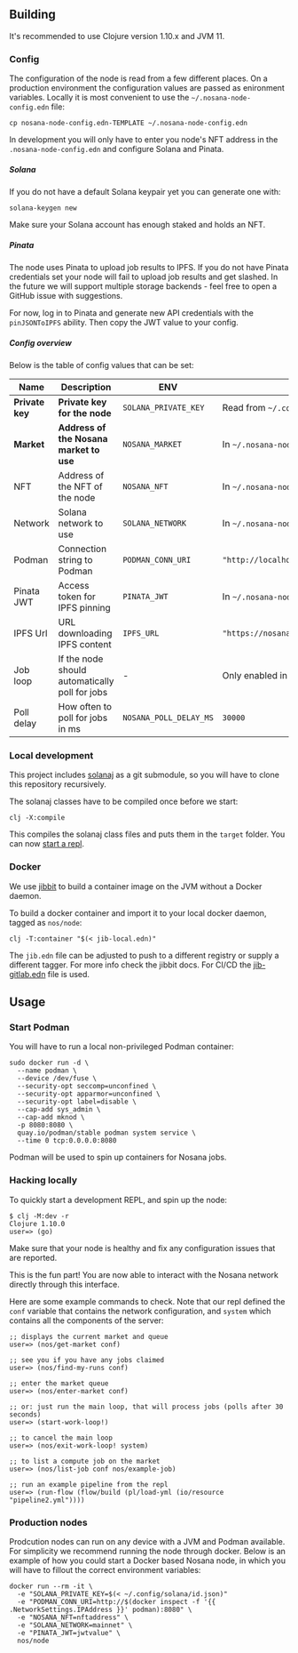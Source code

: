 ## Building

It's recommended to use Clojure version 1.10.x and JVM 11.

### Config

The configuration of the node is read from a few different places. On
a production environment the configuration values are passed as
enironment variables. Locally it is most convenient to use the
`~/.nosana-node-config.edn` file:

```
cp nosana-node-config.edn-TEMPLATE ~/.nosana-node-config.edn
```

In development you will only have to enter you node's NFT address in
the `.nosana-node-config.edn` and configure Solana and Pinata.

##### Solana

If you do not have a default Solana keypair yet you can generate one
with:

```
solana-keygen new
```

Make sure your Solana account has enough staked and holds an NFT.

##### Pinata

The node uses Pinata to upload job results to IPFS. If you do not have
Pinata credentials set your node will fail to upload job results and
get slashed. In the future we will support multiple storage backends -
feel free to open a GitHub issue with suggestions.

For now, log in to Pinata and generate new API credentials with the
`pinJSONToIPFS` ability. Then copy the JWT value to your config.

##### Config overview

Below is the table of config values that can be set:

| Name            | Description                                    | ENV                    | Default                                |
|-----------------|------------------------------------------------|------------------------|----------------------------------------|
| **Private key** | **Private key for the node**                   | `SOLANA_PRIVATE_KEY`   | Read from `~/.config/solana/id.jon`    |
| **Market**      | **Address of the Nosana market to use**        | `NOSANA_MARKET`        | In `~/.nosana-node-config.edn`         |
| NFT             | Address of the NFT of the node                 | `NOSANA_NFT`           | In `~/.nosana-node-config.edn`         |
| Network         | Solana network to use                          | `SOLANA_NETWORK`       | In `~/.nosana-node-config.edn`         |
| Podman          | Connection string to Podman                    | `PODMAN_CONN_URI`      | `"http://localhost8080"`               |
| Pinata JWT      | Access token for IPFS pinning                  | `PINATA_JWT`           | In `~/.nosana-node-config.edn`         |
| IPFS Url        | URL downloading IPFS content                   | `IPFS_URL`             | `"https://nosana.mypinata.cloud/ipfs"` |
| Job loop        | If the node should automatically poll for jobs | -                      | Only enabled in `prod`                 |
| Poll delay      | How often to poll for jobs in ms               | `NOSANA_POLL_DELAY_MS` | `30000`                                |

### Local development

This project includes [solanaj](https://github.com/p2p-org/solanaj) as
a git submodule, so you will have to clone this repository
recursively.

The solanaj classes have to be compiled once before we start:

```
clj -X:compile
```

This compiles the solanaj class files and puts them in the `target`
folder. You can now [start a repl](#hacking-locally).

### Docker

We use [jibbit](https://github.com/atomisthq/jibbit) to build a
container image on the JVM without a Docker daemon.

To build a docker container and import it to your local docker daemon,
tagged as `nos/node`:

```
clj -T:container "$(< jib-local.edn)"
```

The `jib.edn` file can be adjusted to push to a different registry or
supply a different tagger. For more info check the jibbit docs. For
CI/CD the [jib-gitlab.edn](jib-gitlab.edn) file is used.

## Usage

### Start Podman

You will have to run a local non-privileged Podman container:

```
sudo docker run -d \
  --name podman \
  --device /dev/fuse \
  --security-opt seccomp=unconfined \
  --security-opt apparmor=unconfined \
  --security-opt label=disable \
  --cap-add sys_admin \
  --cap-add mknod \
  -p 8080:8080 \
  quay.io/podman/stable podman system service \
  --time 0 tcp:0.0.0.0:8080
```

Podman will be used to spin up containers for Nosana jobs.

### Hacking locally

To quickly start a development REPL, and spin up the node:

```
$ clj -M:dev -r
Clojure 1.10.0
user=> (go)
```

Make sure that your node is healthy and fix any configuration issues
that are reported.

This is the fun part! You are now able to interact with the Nosana
network directly through this interface.

Here are some example commands to check. Note that our repl defined
the `conf` variable that contains the network configuration, and
`system` which contains all the components of the server:

```
;; displays the current market and queue
user=> (nos/get-market conf)

;; see you if you have any jobs claimed
user=> (nos/find-my-runs conf)

;; enter the market queue
user=> (nos/enter-market conf)

;; or: just run the main loop, that will process jobs (polls after 30 seconds)
user=> (start-work-loop!)

;; to cancel the main loop
user=> (nos/exit-work-loop! system)

;; to list a compute job on the market
user=> (nos/list-job conf nos/example-job)

;; run an example pipeline from the repl
user=> (run-flow (flow/build (pl/load-yml (io/resource "pipeline2.yml"))))
```

### Production nodes

Prodcution nodes can run on any device with a JVM and Podman
available. For simplicity we recommend running the node through
docker. Below is an example of how you could start a Docker based
Nosana node, in which you will have to fillout the correct environment
variables:

```
docker run --rm -it \
  -e "SOLANA_PRIVATE_KEY=$(< ~/.config/solana/id.json)"
  -e "PODMAN_CONN_URI=http://$(docker inspect -f '{{ .NetworkSettings.IPAddress }}' podman):8080" \
  -e "NOSANA_NFT=nftaddress" \
  -e "SOLANA_NETWORK=mainnet" \
  -e "PINATA_JWT=jwtvalue" \
  nos/node
```

